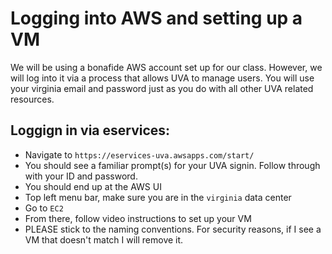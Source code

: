 # Logging into AWS and setting up a VM
We will be using a bonafide AWS account set up for our class.  However, we will log into it via a process that allows UVA to manage users.
You will use your virginia email and password just as you do with all other UVA related resources.

## Loggign in via eservices:
* Navigate to `https://eservices-uva.awsapps.com/start/`
* You should see a familiar prompt(s) for your UVA signin.  Follow through with your ID and password.
* You should end up at the AWS UI
* Top left menu bar, make sure you are in the `virginia` data center
* Go to `EC2`
* From there, follow video instructions to set up your VM
* PLEASE stick to the naming conventions.  For security reasons, if I see a VM that doesn't match I will remove it.
